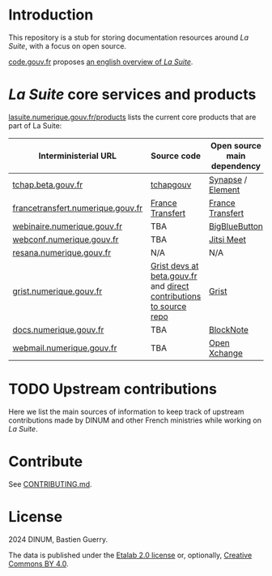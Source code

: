 # Introduction

This repository is a stub for storing documentation resources around *La Suite*, with a focus on open source.

[code.gouv.fr](https://code.gouv.fr) proposes [an english overview of *La Suite*](https://code.gouv.fr/en/lasuite/).

# *La Suite* core services and products

[lasuite.numerique.gouv.fr/products](https://lasuite.numerique.gouv.fr/products)
lists the current core products that are part of La Suite:

| Interministerial URL                                                           | Source code                                                                                                          | Open source main dependency                                                                             | Interministerial instance support  | User doc | Dev doc |
|--------------------------------------------------------------------------------|----------------------------------------------------------------------------------------------------------------------|---------------------------------------------------------------------------------------------------------|------------------------------------|----------|---------|
| [tchap.beta.gouv.fr](https://tchap.beta.gouv.fr)                               | [tchapgouv](https://code.gouv.fr/sources/#/repos?q=tchap&group=https%3A%2F%2Fgithub.com%2Ftchapgouv)                 | [Synapse](https://github.com/matrix-org/synapse) / [Element](https://github.com/element-hq/element-web) | [Mail](mailto:support@tchap.beta.gouv.fr) |          |         |
| [francetransfert.numerique.gouv.fr](https://francetransfert.numerique.gouv.fr) | [France Transfert](https://code.gouv.fr/sources/#/repos?q=france+transfert)                                          | [France Transfert](https://code.gouv.fr/sources/#/repos?q=france+transfert)                             | TBA                                |          |         |
| [webinaire.numerique.gouv.fr](https://webinaire.numerique.gouv.fr)             | TBA                                                                                                                  | [BigBlueButton](https://code.gouv.fr/sill/detail?name=BigBlueButton)                                    | TBA                                |          |         |
| [webconf.numerique.gouv.fr](https://webconf.numerique.gouv.fr)                 | TBA                                                                                                                  | [Jitsi Meet](https://code.gouv.fr/sill/detail?name=Jitsi%20Meet)                                        | TBA                                |          |         |
| [resana.numerique.gouv.fr](https://resana.numerique.gouv.fr)                   | N/A                                                                                                                  | N/A                                                                                                     | TBA                                |          |         |
| [grist.numerique.gouv.fr](https://grist.numerique.gouv.fr)                     | [Grist devs at beta.gouv.fr](https://code.gouv.fr/sources/#/repos?q=grist&group=https%3A%2F%2Fgithub.com%2Fbetagouv) and [direct contributions to source repo](https://github.com/gristlabs/grist-core/issues?q=is%3Aissue+label%3Aanct+) | [Grist](https://code.gouv.fr/sill/detail?name=Grist)                                                    | [Mail](mailto:contact@grist.numerique.gouv.fr) / [Tchap room](https://tchap.gouv.fr/#/room/!TLRWBCVNfbjgrNKmox:agent.dinum.tchap.gouv.fr?via=agent.dinum.tchap.gouv.fr&via=agent.dev-durable.tchap.gouv.fr&via=agent.interieur.tchap.gouv.fr)                                |   [Website](https://support.getgrist.com/fr/)       |    [Doc folder](https://github.com/gristlabs/grist-core/tree/main/documentation)     |
| [docs.numerique.gouv.fr](https://docs.numerique.gouv.fr)                       | TBA                                                                                                                  | [BlockNote](https://github.com/TypeCellOS/BlockNote)                                                    | TBA                                |          |         |
| [webmail.numerique.gouv.fr](https://webmail.numerique.gouv.fr)                 | TBA                                                                                                                  | [Open Xchange](https://github.com/open-xchange)                                                         | TBA                                |          |         |

# TODO Upstream contributions

Here we list the main sources of information to keep track of upstream contributions made by DINUM and other French ministries while working on *La Suite*.

# Contribute

See [CONTRIBUTING.md](CONTRIBUTING.md).

# License

2024 DINUM, Bastien Guerry.

The data is published under the [Etalab 2.0 license](LICENSES/LICENSE.Etalab-2.0.md) or, optionally, [Creative Commons BY 4.0](https://creativecommons.org/licenses/by/4.0/deed.fr).
